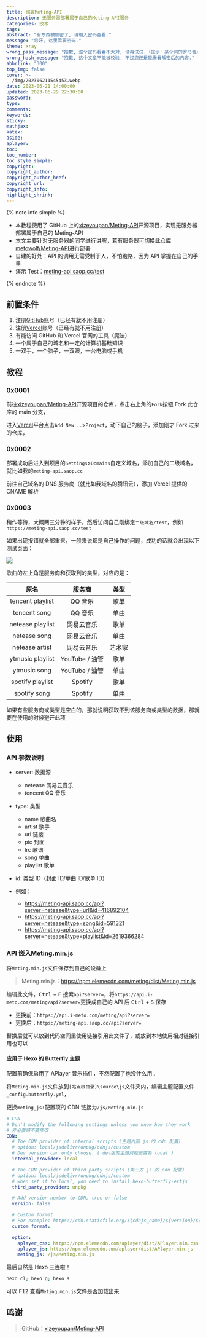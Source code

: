 ```yaml
---
title: 部署Meting-API
description: 无服务器部署属于自己的Meting-API服务
categories: 技术
tags:
abstract: "有东西被加密了, 请输入密码查看."
message: "您好, 这里需要密码."
theme: xray
wrong_pass_message: "抱歉, 这个密码看着不太对, 请再试试.（提示：某个词的罗马音）"
wrong_hash_message: "抱歉, 这个文章不能被校验, 不过您还是能看看解密后的内容."
abbrlink: "300"
top_img: false
cover: >-
  /img/202306211545453.webp
date: 2023-06-21 14:00:00
updated: 2023-06-29 22:30:00
password:
type:
comments:
keywords:
sticky:
mathjax:
katex:
aside:
aplayer:
toc:
toc_number:
toc_style_simple:
copyright:
copyright_author:
copyright_author_href:
copyright_url:
copyright_info:
highlight_shrink:
---
```


{% note info simple %}

- 本教程使用了 GitHub 上的[xizeyoupan/Meting-API](https://github.com/xizeyoupan/Meting-API)开源项目，实现无服务器部署属于自己的 Meting-API
- 本文主要针对无服务器的同学进行讲解，若有服务器可切换此仓库[metowolf/Meting-API](https://github.com/metowolf/Meting-API)进行部署
- 自建的好处：API 的调用无需受制于人，不怕跑路，因为 API 掌握在自己的手里
- 演示 Test：[meting-api.saop.cc/test](https://meting-api.saop.cc/test)

{% endnote %}

## 前置条件

1. 注册[GitHub](https://github.com)账号（已经有就不用注册）
2. 注册[Vercel](https://vercel.com)账号（已经有就不用注册）
3. 有能访问 GitHub 和 Vercel 官网的工具（魔法）
4. 一个属于自己的域名和一定的计算机基础知识
5. 一双手，一个脑子，一双眼，一台电脑或手机

## 教程

### 0x0001

前往[xizeyoupan/Meting-API](https://github.com/xizeyoupan/Meting-API)开源项目的仓库，点击右上角的`Fork`按钮 Fork 此仓库的 main 分支，

进入[Vercel](https://vercel.com/)平台点击`Add New...`>`Project`，动下自己的脑子，添加刚才 Fork 过来的仓库，

### 0x0002

部署成功后进入到项目的`Settings`>`Domains`自定义域名，添加自己的二级域名，就比如我的`meting-api.saop.cc`

前往自己域名的 DNS 服务商（就比如我域名的腾讯云），添加 Vercel 提供的 CNAME 解析

### 0x0003

稍作等待，大概两三分钟的样子，然后访问自己刚绑定`二级域名/test`，例如`https://meting-api.saop.cc/test`

如果出现报错就全部重来，一般来说都是自己操作的问题，成功的话就会出现以下测试页面：

![](/img/202306211351201.webp)

歌曲的左上角是服务商和获取到的类型，对应的是：

|       原名       |     服务商     |  类型  |
| :--------------: | :------------: | :----: |
| tencent playlist |    QQ 音乐     |  歌单  |
|   tencent song   |    QQ 音乐     |  单曲  |
| netease playlist |   网易云音乐   |  歌单  |
|   netease song   |   网易云音乐   |  单曲  |
|  netease artist  |   网易云音乐   | 艺术家 |
| ytmusic playlist | YouTube / 油管 |  歌单  |
|   ytmusic song   | YouTube / 油管 |  单曲  |
| spotify playlist |    Spotify     |  歌单  |
|   spotify song   |    Spotify     |  单曲  |

如果有些服务商或类型是空白的，那就说明获取不到该服务商或类型的数据，那就要在使用的时候避开此项

## 使用

### API 参数说明

- server: 数据源

  - netease 网易云音乐
  - tencent QQ 音乐

- type: 类型

  - name 歌曲名
  - artist 歌手
  - url 链接
  - pic 封面
  - lrc 歌词
  - song 单曲
  - playlist 歌单

- id: 类型 ID（封面 ID/单曲 ID/歌单 ID）

- 例如：
  - https://meting-api.saop.cc/api?server=netease&type=url&id=416892104
  - https://meting-api.saop.cc/api?server=netease&type=song&id=591321
  - https://meting-api.saop.cc/api?server=netease&type=playlist&id=2619366284

### API 嵌入**Meting.min.js**

将`Meting.min.js`文件保存到自己的设备上

> Meting.min.js：https://npm.elemecdn.com/meting/dist/Meting.min.js

编辑此文件，<kbd>Ctrl</kbd> + <kbd>F</kbd> 搜索`api?server=`，将`https://api.i-meto.com/meting/api?server=`更换成自己的 API 后 <kbd>Ctrl</kbd> + <kbd>S</kbd> 保存

- 更换前：`https://api.i-meto.com/meting/api?server=`
- 更换后：`https://meting-api.saop.cc/api?server=`

替换后就可以放到代码空间里使用链接引用此文件了，或放到本地使用相对链接引用也可以

#### 应用于 Hexo 的 Butterfly 主题

配置前确保启用了 APlayer 音乐插件，不然配置了也没什么用..

将`Meting.min.js`文件放到`[站点根目录]\source\js`文件夹内，编辑主题配置文件`_config.butterfly.yml`，

更换`meting_js:`配置项的 CDN 链接为`/js/Meting.min.js`

```yaml
# CDN
# Don't modify the following settings unless you know how they work
# 非必要請不要修改
CDN:
  # The CDN provider of internal scripts (主題內部 js 的 cdn 配置)
  # option: local/jsdelivr/unpkg/cdnjs/custom
  # Dev version can only choose. ( dev版的主題只能設置為 local )
  internal_provider: local

  # The CDN provider of third party scripts (第三方 js 的 cdn 配置)
  # option: local/jsdelivr/unpkg/cdnjs/custom
  # when set it to local, you need to install hexo-butterfly-extjs
  third_party_provider: unpkg

  # Add version number to CDN, true or false
  version: false

  # Custom format
  # For example: https://cdn.staticfile.org/${cdnjs_name}/${version}/${min_cdnjs_file}
  custom_format:

  option:
    aplayer_css: https://npm.elemecdn.com/aplayer/dist/APlayer.min.css
    aplayer_js: https://npm.elemecdn.com/aplayer/dist/APlayer.min.js
    meting_js: /js/Meting.min.js
```

最后自然是 Hexo 三连啦！

```sh
hexo cl; hexo g; hexo s
```

可以 <kbd>F12</kbd> 查看`Meting.min.js`文件是否加载出来

## 鸣谢

> GitHub：[xizeyoupan/Meting-API](https://github.com/xizeyoupan/Meting-API)
